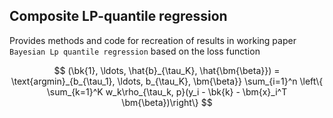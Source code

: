 ## Composite LP-quantile regression

Provides methods and code for recreation of results in working paper `Bayesian Lp quantile regression` based on the loss function

$$
(\bk{1}, \ldots, \hat{b}_{\tau_K}, \hat{\bm{\beta}}) = \text{argmin}_{b_{\tau_1}, \ldots, b_{\tau_K}, \bm{\beta}} \sum_{i=1}^n \left\{ \sum_{k=1}^K w_k\rho_{\tau_k, p}(y_i - \bk{k} - \bm{x}_i^T \bm{\beta})\right\}
$$
